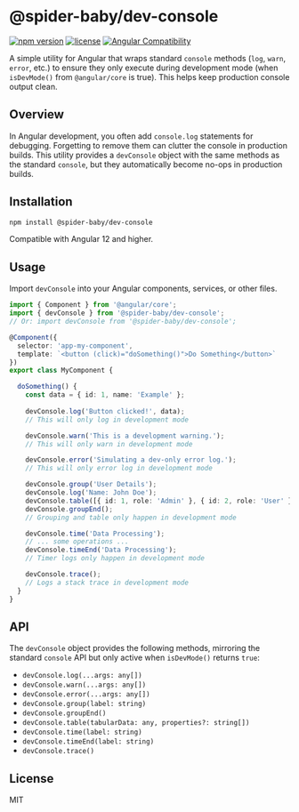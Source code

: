 # @spider-baby/dev-console

[![npm version](https://img.shields.io/npm/v/@spider-baby/dev-console.svg)](https://www.npmjs.com/package/@spider-baby/dev-console)
[![license](https://img.shields.io/npm/l/@spider-baby/dev-console.svg)](LICENSE)
[![Angular Compatibility](https://img.shields.io/badge/Angular-12%2B-brightgreen)](https://www.npmjs.com/package/@spider-baby/dev-console)

A simple utility for Angular that wraps standard `console` methods (`log`, `warn`, `error`, etc.) to ensure they only execute during development mode (when `isDevMode()` from `@angular/core` is true). This helps keep production console output clean.

## Overview

In Angular development, you often add `console.log` statements for debugging. Forgetting to remove them can clutter the console in production builds. This utility provides a `devConsole` object with the same methods as the standard `console`, but they automatically become no-ops in production builds.

## Installation

```bash
npm install @spider-baby/dev-console
```

Compatible with Angular 12 and higher.

## Usage

Import `devConsole` into your Angular components, services, or other files.

```typescript
import { Component } from '@angular/core';
import { devConsole } from '@spider-baby/dev-console';
// Or: import devConsole from '@spider-baby/dev-console';

@Component({
  selector: 'app-my-component',
  template: `<button (click)="doSomething()">Do Something</button>`
})
export class MyComponent {

  doSomething() {
    const data = { id: 1, name: 'Example' };
    
    devConsole.log('Button clicked!', data); 
    // This will only log in development mode

    devConsole.warn('This is a development warning.');
    // This will only warn in development mode

    devConsole.error('Simulating a dev-only error log.');
    // This will only error log in development mode

    devConsole.group('User Details');
    devConsole.log('Name: John Doe');
    devConsole.table([{ id: 1, role: 'Admin' }, { id: 2, role: 'User' }]);
    devConsole.groupEnd();
    // Grouping and table only happen in development mode

    devConsole.time('Data Processing');
    // ... some operations ...
    devConsole.timeEnd('Data Processing');
    // Timer logs only happen in development mode

    devConsole.trace();
    // Logs a stack trace in development mode
  }
}
```

## API

The `devConsole` object provides the following methods, mirroring the standard `console` API but only active when `isDevMode()` returns `true`:

- `devConsole.log(...args: any[])`
- `devConsole.warn(...args: any[])`
- `devConsole.error(...args: any[])`
- `devConsole.group(label: string)`
- `devConsole.groupEnd()`
- `devConsole.table(tabularData: any, properties?: string[])`
- `devConsole.time(label: string)`
- `devConsole.timeEnd(label: string)`
- `devConsole.trace()`

## License

MIT